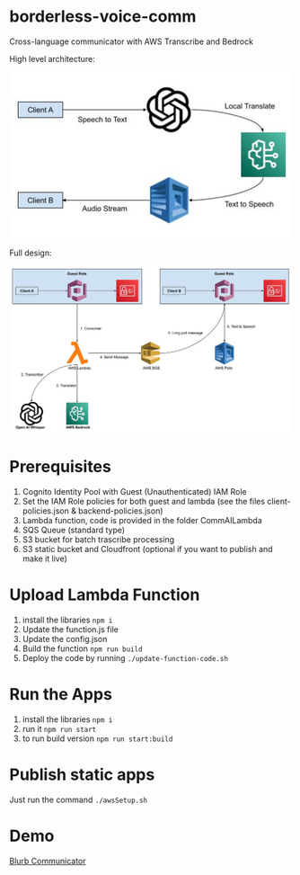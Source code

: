 # borderless-voice-comm
Cross-language communicator with AWS Transcribe and Bedrock

High level architecture:

![alt text](https://github.com/mahdiridho/borderless-voice-comm/blob/master/images/Voice-CommV2.jpg?raw=true&ver=2)

Full design:

![alt text](https://github.com/mahdiridho/borderless-voice-comm/blob/master/images/Full-Arch-Voice-CommV2.jpg?raw=true&ver=2)


# Prerequisites
1. Cognito Identity Pool with Guest (Unauthenticated) IAM Role
2. Set the IAM Role policies for both guest and lambda (see the files client-policies.json & backend-policies.json)
3. Lambda function, code is provided in the folder CommAILambda
4. SQS Queue (standard type)
5. S3 bucket for batch trascribe processing
6. S3 static bucket and Cloudfront (optional if you want to publish and make it live)

# Upload Lambda Function
1. install the libraries ```npm i```
2. Update the function.js file
3. Update the config.json
4. Build the function ```npm run build```
5. Deploy the code by running ```./update-function-code.sh```

# Run the Apps
1. install the libraries ```npm i```
2. run it ```npm run start```
3. to run build version ```npm run start:build```

# Publish static apps
Just run the command ```./awsSetup.sh```

# Demo
[Blurb Communicator](https://dwb75hpa77xa8.cloudfront.net/)